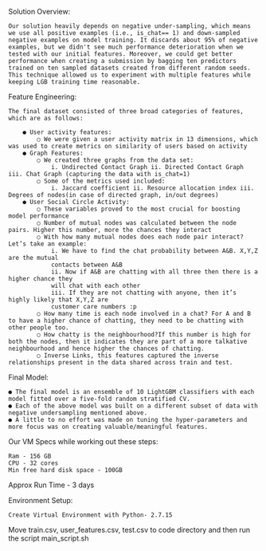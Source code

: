 Solution Overview:

    Our solution heavily depends on negative under-sampling, which means we use all positive examples (i.e., is_chat== 1) and down-sampled negative examples on model training. It discards about 95% of negative examples, but we didn't see much performance deterioration when we tested with our initial features. Moreover, we could get better performance when creating a submission by bagging ten predictors trained on ten sampled datasets created from different random seeds. This technique allowed us to experiment with multiple features while keeping LGB training time reasonable. 

Feature Engineering:

    The final dataset consisted of three broad categories of features, which are as follows: 
    
        ● User activity features: 
            ○ We were given a user activity matrix in 13 dimensions, which was used to create metrics on similarity of users based on activity 
        ● Graph Features: 
            ○ We created three graphs from the data set: 
                i. Undirected Contact Graph ii. Directed Contact Graph iii. Chat Graph (capturing the data with is_chat=1) 
            ○ Some of the metrics used included: 
                i. Jaccard coefficient ii. Resource allocation index iii. Degrees of nodes(in case of directed graph, in/out degrees) 
        ● User Social Circle Activity: 
            ○ These variables proved to the most crucial for boosting model performance 
            ○ Number of mutual nodes was calculated between the node pairs. Higher this number, more the chances they interact 
            ○ With how many mutual nodes does each node pair interact? Let’s take an example: 
                i. We have to find the chat probability between A&B. X,Y,Z are the mutual 
                contacts between A&B 
                ii. Now if A&B are chatting with all three then there is a higher chance they 
                will chat with each other
                iii. If they are not chatting with anyone, then it’s highly likely that X,Y,Z are 
                customer care numbers :p 
            ○ How many time is each node involved in a chat? For A and B to have a higher chance of chatting, they need to be chatting with other people too. 
            ○ How chatty is the neighbourhood?If this number is high for both the nodes, then it indicates they are part of a more talkative neighbourhood and hence higher the chances of chatting. 
            ○ Inverse Links, this features captured the inverse relationships present in the data shared across train and test. 

Final Model:

    ● The final model is an ensemble of 10 LightGBM classifiers with each model fitted over a five-fold random stratified CV. 
    ● Each of the above model was built on a different subset of data with negative undersampling mentioned above. 
    ● A little to no effort was made on tuning the hyper-parameters and more focus was on creating valuable/meaningful features. 


Our VM Specs while working out these steps:

    Ram - 156 GB
    CPU - 32 cores
    Min free hard disk space - 100GB

Approx Run Time - 3 days

Environment Setup:

    Create Virtual Environment with Python- 2.7.15

Move train.csv, user_features.csv, test.csv to code directory and then run the script main_script.sh
